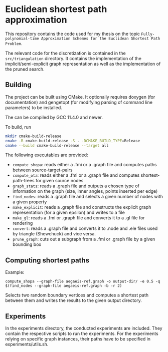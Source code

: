 # Euclidean shortest path approximation

This repository contains the code used for my thesis on the topic
`Fully-polynomial-time Approximation Schemes for the Euclidean Shortest Path Problem`.

The relevant code for the discretization is contained in the `src/triangulation` directory.
It contains the implementation of the implicit/semi-explicit graph representation 
as well as the implementation of the pruned search.

## Building
The project can be built using CMake.
It optionally requires doxygen (for documentation) and gengetopt (for modifying parsing of command line parameters) to be installed.

The can be compiled by GCC 11.4.0 and newer.

To build, run
```sh
mkdir cmake-build-release
cmake -B cmake-build-release -S . -DCMAKE_BUILD_TYPE=Release
cmake --build cmake-build-release --target all
```

The following executables are provided:

- `compute_shopa`: reads either a .fmi or a .graph file and computes paths between source-target-pairs
- `compute_ota`: reads either a .fmi or a .graph file and computes shortest-path-trees for given source nodes
- `graph_stats`: reads a .graph file and outputs a chosen type of information on the graph (size, inner angles, points inserted per edge)
- `find_nodes`: reads a .graph file and selects a given number of nodes with a given property
- `make_explicit`: reads a .graph file and constructs the explicit graph representation (for a given epsilon) and writes to a file
- `make_gl`: reads a .fmi or .graph file and converts it to a .gl file for rendering
- `convert`: reads a .graph file and converts it to .node and .ele files used by triangle (Shewchuck) and vice versa.
- `prune_graph`: cuts out a subgraph from a .fmi or .graph file by a given bounding box

## Computing shortest paths
Example:
```
compute_shopa --graph-file aegaeis-ref.graph -o output-dir/ -e 0.5 -q $(find_nodes --graph-file aegaeis-ref.graph -b -r 2)
```
Selects two random boundary vertices and computes a shortest path between them and writes the results to the given output directory.

## Experiments

In the experiments directory, the conducted experiments are included. They contain the respective scripts to run the experiments. For the experiments relying on specific graph instances, their paths have to be specified in experiments/utils.sh.

